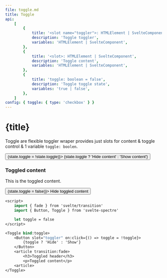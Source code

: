 ```yaml
---
file: toggle.md
title: Toggle
api:
    [
        {
            title: '<slot name="toggler">: HTMLElement | SvelteComponent',
            description: 'Toggle toggler',
            variables: 'HTMLElement | SvelteComponent',
        },
        {
            title: '<slot>: HTMLElement | SvelteComponent',
            description: 'Toggle content',
            variables: 'HTMLElement | SvelteComponent',
        },
        {
            title: 'toggle: boolean = false',
            description: 'Toggle toggle state',
            variables: 'true | false',
        },
    ]
config: { toggle: { type: 'checkbox' } }
---
```


<script>
    import {fade} from 'svelte/transition'
    import {Button, Toggle} from '$lib'
    import Knobs from '../../knobs.svelte'

    let state = {toggle: false}
</script>

# {title}

Toggle are flexible toggler wraper provides just slots for content & toggle
control & 1 variable `toggle: boolen`.

<p>
    <Toggle bind:toggle={state.toggle}>
        <p slot="toggler">
            <Button
                variant="primary"
                on:click={() => (state.toggle = !state.toggle)}>
                {state.toggle ? 'Hide content' : 'Show content'}
            </Button>
        </p>
        <article transition:fade>
            <h3>Toggled content</h3>
            <p>This is the toggled content.</p>
            <Button
                on:click={() => (state.toggle = false)}>
                Hide toggled content</Button>
        </article>
    </Toggle>
</p>

<p>
    <Knobs bind:state={state} {config}/>
</p>

```sv
<script>
    import { fade } from 'svelte/transition'
    import { Button, Toggle } from 'svelte-spectre'

    let toggle = false
</script>

<Toggle bind:toggle>
    <Button slot="toggler" on:click={() => toggle = !toggle}>
        {toggle ? 'Hide' : 'Show'}
    </Button>
    <article transition:fade>
        <h3>Toggled header</h3>
        <p>Toggled content</p>
    <article>
</Toggle>
```
